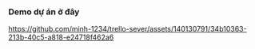 ### Demo dự án ở đây 


https://github.com/minh-1234/trello-sever/assets/140130791/34b10363-213b-40c5-a818-e24718f462a6

